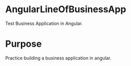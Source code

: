 # AngularLineOfBusinessApp
Test Business Application in Angular.  

# Purpose
Practice building a business application in angular.
